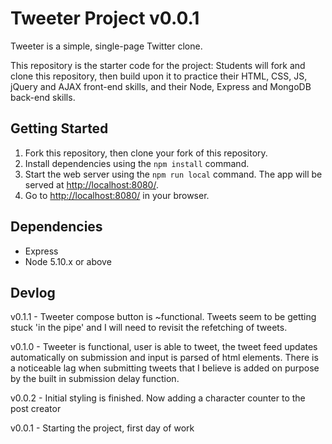 # Tweeter Project v0.0.1

Tweeter is a simple, single-page Twitter clone.

This repository is the starter code for the project: Students will fork and clone this repository, then build upon it to practice their HTML, CSS, JS, jQuery and AJAX front-end skills, and their Node, Express and MongoDB back-end skills.

## Getting Started

1. Fork this repository, then clone your fork of this repository.
2. Install dependencies using the `npm install` command.
3. Start the web server using the `npm run local` command. The app will be served at <http://localhost:8080/>.
4. Go to <http://localhost:8080/> in your browser.

## Dependencies

- Express
- Node 5.10.x or above

## Devlog

v0.1.1 - Tweeter compose button is ~functional. Tweets seem to be getting stuck 'in the pipe' and I will need to revisit the refetching of tweets.

v0.1.0 - Tweeter is functional, user is able to tweet, the tweet feed updates automatically on submission and input is parsed of html elements. There is a noticeable lag when submitting tweets that I believe is added on purpose by the built in submission delay function.

v0.0.2 - Initial styling is finished. Now adding a character counter to the post creator

v0.0.1 - Starting the project, first day of work
